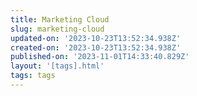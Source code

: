 ```yaml
---
title: Marketing Cloud
slug: marketing-cloud
updated-on: '2023-10-23T13:52:34.938Z'
created-on: '2023-10-23T13:52:34.938Z'
published-on: '2023-11-01T14:33:40.829Z'
layout: '[tags].html'
tags: tags
---
```



